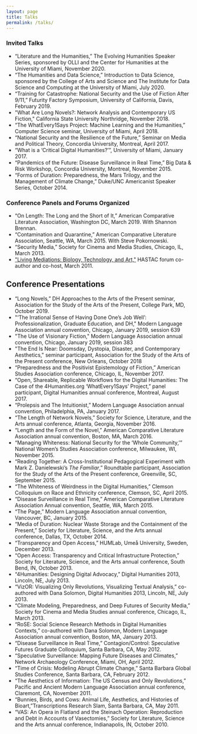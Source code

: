 ```yaml
---
layout: page
title: Talks
permalink: /talks/
---
```

### Invited Talks
- “Literature and the Humanities,” The Evolving Humanities Speaker Series, sponsored by OLLI and the Center for Humanities at the University of Miami, November 2020.
- “The Humanities and Data Science,” Introduction to Data Science, sponsored by the College of Arts and Science and The Institute for Data Science and Computing at the University of Miami, July 2020. 
- “Training for Catastrophe: National Security and the Use of Fiction After 9/11,” Futurity Factory Symposium, University of California, Davis, February 2019.
- "What Are Long Novels?: Network Analysis and Contemporary US Fiction," California State University Northridge, November 2018.
- “The WhatEvery1Says Project: Machine Learning and the Humanities,” Computer Science seminar, University of Miami, April 2018.
- “National Security and the Resilience of the Future,” Seminar on Media and Political Theory, Concordia University, Montreal, April 2017.
- “What is a ‘Critical Digital Humanities?’”, University of Miami, January 2017.
- “Pandemics of the Future: Disease Surveillance in Real Time,” Big Data & Risk Workshop, Concordia University, Montreal, November 2015.
- “Forms of Duration: Preparedness, the Mars Trilogy, and the Management of Climate Change,” Duke/UNC Americanist Speaker Series, October 2014.

### Conference Panels and Forums Organized
- “On Length: The Long and the Short of It,” American Comparative Literature Association, Washington DC, March 2019. With Shannon Brennan.
- “Contamination and Quarantine,” American Comparative Literature Association, Seattle, WA, March 2015. With Steve Pokornowski.
- “Security Media,” Society for Cinema and Media Studies, Chicago, IL, March 2013.
- ["Living Mediations: Biology, Technology, and Art,"](https://www.hastac.org/initiatives/hastac-scholars/scholars-forums/living-mediations-biology-technology-and-art) HASTAC forum co-author and co-host, March 2011.

## Conference Presentations
- “Long Novels,” DH Approaches to the Arts of the Present seminar, Association for the Study of the Arts of the Present, College Park, MD, October 2019.
- "‘The Irrational Sense of Having Done One’s Job Well’: Professionalization, Graduate Education, and DH," Modern Language Association annual convention, Chicago, January 2019, session 639
- "The Use of Visionary Fiction," Modern Language Association annual convention, Chicago, January 2019, session 383
- "The End Is Near: Doomsday, Dystopia, Disaster, and Contemporary Aesthetics," seminar participant, Association for the Study of the Arts of the Present conference, New Orleans, October 2018
- “Preparedness and the Positivist Epistemology of Fiction,” American Studies Association conference, Chicago, IL, November 2017.
- “Open, Shareable, Replicable Workflows for the Digital Humanities: The Case of the 4Humanities.org ‘WhatEvery1Says’ Project,” panel participant, Digital Humanities annual conference, Montreal, August 2017.
- “Prolepsis and The Intuitionist,” Modern Language Association annual convention, Philadelphia, PA, January 2017.
- “The Length of Network Novels,” Society for Science, Literature, and the Arts annual conference, Atlanta, Georgia, November 2016.
- “Length and the Form of the Novel,” American Comparative Literature Association annual convention, Boston, MA, March 2016.
- “Managing Whiteness: National Security for the ‘Whole Community,’” National Women’s Studies Association conference, Milwaukee, WI, November 2015.
- “Reading Together: A Cross-Institutional Pedagogical Experiment with Mark Z. Danielewski’s _The Familiar_,” Roundtable participant, Association for the Study of the Arts of the Present conference, Greenville, SC, September 2015.
- “The Whiteness of Weirdness in the Digital Humanities,” Clemson Colloquium on Race and Ethnicity conference, Clemson, SC, April 2015.
- “Disease Surveillance in Real Time,” American Comparative Literature Association Annual convention, Seattle, WA, March 2015.
- “The Page,” Modern Language Association annual convention, Vancouver, BC, January 2015.
- “Media of Duration: Nuclear Waste Storage and the Containment of the Present,” Society for Literature, Science, and the Arts annual conference, Dallas, TX, October 2014.
- “Transparency and Open Access,” HUMLab, Umeå University, Sweden, December 2013.
- “Open Access: Transparency and Critical Infrastructure Protection,” Society for Literature, Science, and the Arts annual conference, South Bend, IN, October 2013.
- “4Humanities: Designing Digital Advocacy,” Digital Humanities 2013, Lincoln, NE, July 2013.
- “VizOR: Visualizing Only Revolutions, Visualizing Textual Analysis,” co-authored with Dana Solomon, Digital Humanities 2013, Lincoln, NE, July 2013.
- “Climate Modeling, Preparedness, and Deep Futures of Security Media,” Society for Cinema and Media Studies annual conference, Chicago, IL, March 2013.
- “RoSE: Social Science Research Methods in Digital Humanities Contexts,” co-authored with Dana Solomon, Modern Language Association annual convention, Boston, MA, January 2013.
- “Disease Surveillance in Real Time,” Contagion/Control: Speculative Futures Graduate Colloquium, Santa Barbara, CA, May 2012.
- “Speculative Surveillance: Mapping Future Diseases and Climates,” Network Archaeology Conference, Miami, OH, April 2012.
- “Time of Crisis: Modeling Abrupt Climate Change,” Santa Barbara Global Studies Conference, Santa Barbara, CA, February 2012.
- “The Aesthetics of Information: The US Census and Only Revolutions,” Pacific and Ancient Modern Language Association annual conference, Claremont, CA, November 2011.
- “Bunnies, Birds, and Cows: Animal Life, Aesthetics, and Histories of Bioart,”Transcriptions Research Slam, Santa Barbara, CA, May 2011.
- “VAS: An Opera in Flatland and the Steinach Operation: Reproduction and Debt in Accounts of Vasectomies,” Society for Literature, Science and the Arts annual conference, Indianapolis, IN, October 2010.
